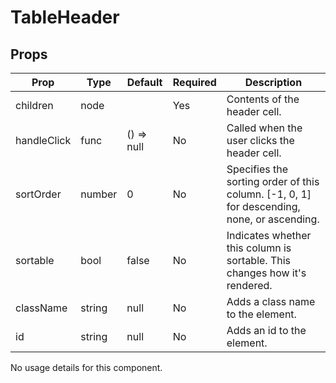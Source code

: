 TableHeader
===========


Props
-----

Prop                  | Type     | Default                   | Required | Description
--------------------- | -------- | ------------------------- | -------- | -----------
children|node||Yes|Contents of the header cell.
handleClick|func|() => null|No|Called when the user clicks the header cell.
sortOrder|number|0|No|Specifies the sorting order of this column. [-1, 0, 1] for descending, none, or ascending.
sortable|bool|false|No|Indicates whether this column is sortable. This changes how it's rendered.
className|string|null|No|Adds a class name to the element.
id|string|null|No|Adds an id to the element.
No usage details for this component.